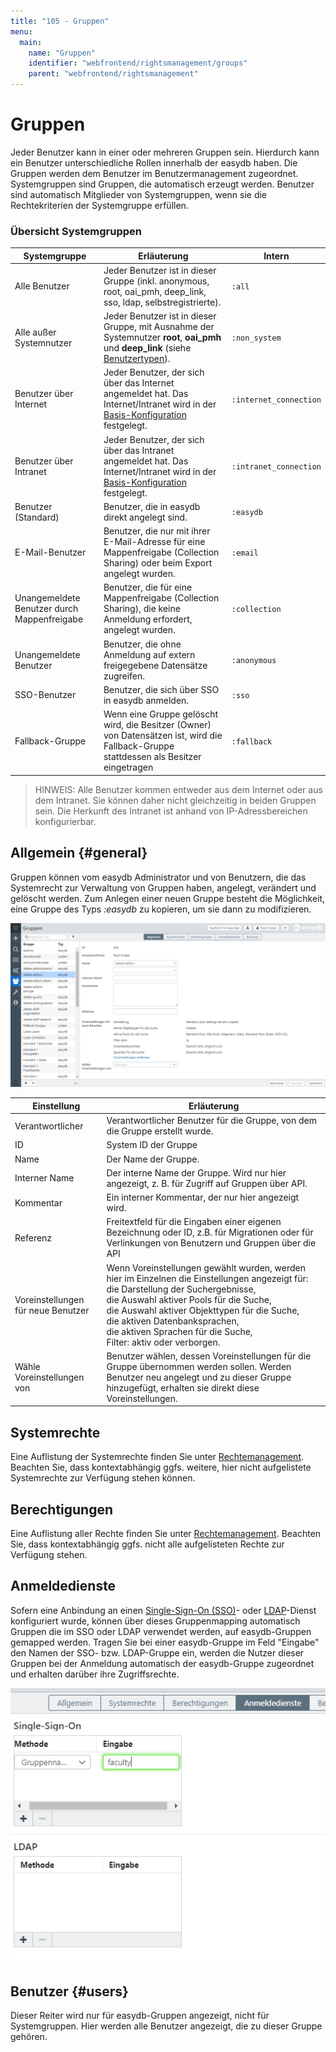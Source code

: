 ```yaml
---
title: "105 - Gruppen"
menu:
  main:
    name: "Gruppen"
    identifier: "webfrontend/rightsmanagement/groups"
    parent: "webfrontend/rightsmanagement"
---
```

# Gruppen

Jeder Benutzer kann in einer oder mehreren Gruppen sein. Hierdurch kann ein Benutzer unterschiedliche Rollen innerhalb der easydb haben. Die Gruppen werden dem Benutzer im Benutzermanagement zugeordnet. Systemgruppen sind Gruppen, die automatisch erzeugt werden. Benutzer sind automatisch Mitglieder von Systemgruppen, wenn sie die Rechtekriterien der Systemgruppe erfüllen.


### Übersicht Systemgruppen

| Systemgruppe | Erläuterung | Intern |
|--------------|-------------|--------|
| Alle Benutzer | Jeder Benutzer ist in dieser Gruppe (inkl. anonymous, root, oai_pmh, deep_link, sso, ldap, selbstregistrierte). | `:all` |
| Alle außer Systemnutzer | Jeder Benutzer ist in dieser Gruppe, mit Ausnahme der Systemnutzer **root**, **oai_pmh** und **deep_link** (siehe [Benutzertypen](../users/#benutzertypen)). | `:non_system` |
| Benutzer über Internet | Jeder Benutzer, der sich über das Internet angemeldet hat. Das Internet/Intranet wird in der [Basis-Konfiguration](../../administration/base-config) festgelegt. | `:internet_connection` |
| Benutzer über Intranet | Jeder Benutzer, der sich über das Intranet angemeldet hat. Das Internet/Intranet wird in der [Basis-Konfiguration](../../administration/base-config) festgelegt. | `:intranet_connection` |
| Benutzer (Standard) | Benutzer, die in easydb direkt angelegt sind. | `:easydb` |
| E-Mail-Benutzer | Benutzer, die nur mit ihrer E-Mail-Adresse für eine Mappenfreigabe (Collection Sharing) oder beim Export angelegt wurden. | `:email` |
| Unangemeldete Benutzer durch Mappenfreigabe | Benutzer, die für eine Mappenfreigabe (Collection Sharing), die keine Anmeldung erfordert, angelegt wurden. | `:collection` |
| Unangemeldete Benutzer | Benutzer, die ohne Anmeldung auf extern freigegebene Datensätze zugreifen. | `:anonymous` |
| SSO-Benutzer | Benutzer, die sich über SSO in easydb anmelden. | `:sso` |
| Fallback-Gruppe | Wenn eine Gruppe gelöscht wird, die Besitzer (Owner) von Datensätzen ist, wird die Fallback-Gruppe stattdessen als Besitzer eingetragen | `:fallback` |


> HINWEIS: Alle Benutzer kommen entweder aus dem Internet oder aus dem Intranet. Sie können daher nicht gleichzeitig in beiden Gruppen sein. Die Herkunft des Intranet ist anhand von IP-Adressbereichen konfigurierbar.

## Allgemein {#general}

Gruppen können vom easydb Administrator und von Benutzern, die das Systemrecht zur Verwaltung von Gruppen haben, angelegt, verändert und gelöscht werden. Zum Anlegen einer neuen Gruppe besteht die Möglichkeit, eine Gruppe des Typs *:easydb* zu kopieren, um sie dann zu modifizieren.

![](rights_groups_de.jpg)

|Einstellung|Erläuterung|
|---|---|
|Verantwortlicher|Verantwortlicher Benutzer für die Gruppe, von dem die Gruppe erstellt wurde. |
|ID| System ID der Gruppe|
|Name|Der Name der Gruppe.|
|Interner Name|Der interne Name der Gruppe. Wird nur hier angezeigt, z. B. für Zugriff auf Gruppen über API.|
|Kommentar|Ein interner Kommentar, der nur hier angezeigt wird.|
|Referenz| Freitextfeld für die Eingaben einer eigenen Bezeichnung oder ID, z.B. für Migrationen oder für Verlinkungen von Benutzern und Gruppen über die API |
|Voreinstellungen für neue Benutzer|Wenn Voreinstellungen gewählt wurden, werden hier im Einzelnen die Einstellungen angezeigt für: <br> die Darstellung der Suchergebnisse, <br> die Auswahl aktiver Pools für die Suche, <br> die Auswahl aktiver Objekttypen für die Suche, <br> die aktiven Datenbanksprachen, <br> die aktiven Sprachen für die Suche, <br> Filter: aktiv oder verborgen.|
|Wähle Voreinstellungen von|Benutzer wählen, dessen Voreinstellungen für die Gruppe übernommen werden sollen. Werden Benutzer neu angelegt und zu dieser Gruppe hinzugefügt, erhalten sie direkt diese Voreinstellungen. |

## Systemrechte

Eine Auflistung der Systemrechte finden Sie unter [Rechtemanagement](/de/webfrontend/rightsmanagement). Beachten Sie, dass kontextabhängig ggfs. weitere, hier nicht aufgelistete Systemrechte zur Verfügung stehen können.

## Berechtigungen

Eine Auflistung aller Rechte finden Sie unter [Rechtemanagement](/de/webfrontend/rightsmanagement). Beachten Sie, dass kontextabhängig ggfs. nicht alle aufgelisteten Rechte zur Verfügung stehen.

## Anmeldedienste
Sofern eine Anbindung an einen [Single-Sign-On (SSO)](/en/sysadmin/configuration/easydb-server.yml/plugins/sso)- oder [LDAP](/en/sysadmin/configuration/easydb-server.yml/plugins/ldap)-Dienst konfiguriert wurde, können über dieses Gruppenmapping automatisch Gruppen die im SSO oder LDAP verwendet werden, auf easydb-Gruppen gemapped werden. Tragen Sie bei einer easydb-Gruppe im Feld "Eingabe" den Namen der SSO- bzw. LDAP-Gruppe ein, werden die Nutzer dieser Gruppen bei der Anmeldung automatisch der easydb-Gruppe zugeordnet und erhalten darüber ihre Zugriffsrechte.

![](anmeldedienste_de.png)

## Benutzer {#users}

Dieser Reiter wird nur für easydb-Gruppen angezeigt, nicht für Systemgruppen. Hier werden alle Benutzer angezeigt, die zu dieser Gruppe gehören.

